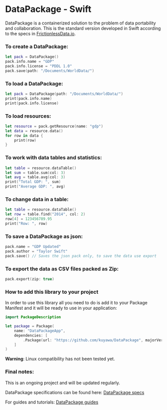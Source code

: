# DataPackage - Swift

DataPackage is a containerized solution to the problem of data portability and collaboration. This is the standard version developed in Swift according to the specs in [FrictionlessData.io](http://frictionlessdata.io).

### To create a DataPackage:

```Swift
let pack = DataPackage()
pack.info.name = "GDP"
pack.info.license = "PDDL 1.0"
pack.save(path: "/Documents/WorldData/")
```

### To load a DataPackage:

```Swift
let pack = DataPackage(path: "/Documents/WorldData/")
print(pack.info.name)
print(pack.info.license)
```

### To load resources:

```Swift
let resource = pack.getResource(name: "gdp")
let data = resource.data()
for row in data {
    print(row)
}
```

### To work with data tables and statistics:

```Swift
let table = resource.dataTable()
let sum = table.sum(col: 3)
let avg = table.avg(col: 3)
print("Total GDP: ", sum)
print("Average GDP: ", avg)
```

### To change data in a table:

```Swift
let table = resource.dataTable()
let row = table.find("2014", col: 2)
row[4] = 123456789.95
print("Row: ", row)
```

### To save a DataPackage as json:

```Swift
pack.name = "GDP Updated"
pack.author = "Taylor Swift"
pack.save() // Saves the json pack only, to save the data use export
```

### To export the data as CSV files packed as Zip:

```Swift
pack.export(zip: true)
```

### How to add this library to your project

In order to use this library all you need to do is add it to your Package Manifest and it will be ready to use in your application:

```Swift
import PackageDescription

let package = Package(
    name: "DataPackageApp",
    dependencies: [
        .Package(url: "https://github.com/kuyawa/DataPackage", majorVersion: 1, minor: 0)
    ]
)
```

**Warning**: Linux compatibility has not been tested yet.

### Final notes:

This is an ongoing project and will be updated regularly.

DataPackage specifications can be found here: [DataPackage specs](https://specs.frictionlessdata.io/data-package/)

For guides and tutorials: [DataPackage guides](http://frictionlessdata.io/guides/)